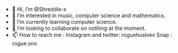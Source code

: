 - 👋 Hi, I’m @Shreddie-x
- 👀 I’m interested in music, computer science and mathematics.
- 🌱 I’m currently learning computer science.
- 💞️ I’m looking to collaborate on nothing at the moment.
- 📫 How to reach me : Instagram and twitter: roguehuskiex Snap : rogue.snx


<!---
Shreddie-x/Shreddie-x is a ✨ special ✨ repository because its `README.md` (this file) appears on your GitHub profile.
You can click the Preview link to take a look at your changes.
--->
